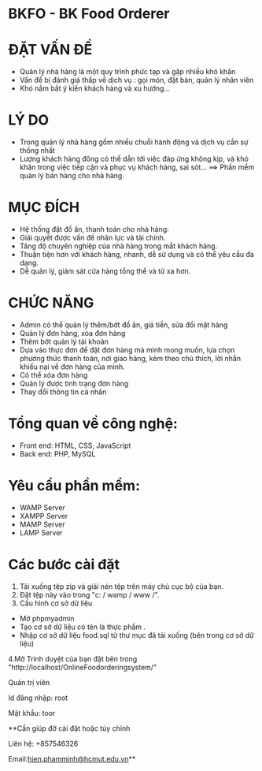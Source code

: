 # BKFO - BK Food Orderer
# ĐẶT VẤN ĐỀ
- Quản lý nhà hàng là một quy
trình phức tạp và gặp nhiều khó
khăn
- Vấn đề bị đánh giá thấp về dịch
vụ : gọi món, đặt bàn, quản lý
nhân viên
- Khó nắm bắt ý kiến khách hàng
và xu hướng…
# LÝ DO
- Trong quản lý nhà hàng gồm
nhiều chuỗi hành động và dịch vụ
cần sự thống nhất
- Lượng khách hàng đông có thể
dẫn tới việc đáp ứng không kịp,
và khó khăn trong việc tiếp cận và
phục vụ khách hàng, sai sót…
==> Phần mềm quản lý bán hàng
cho nhà hàng.
# MỤC ĐÍCH
- Hệ thống đặt đồ ăn, thanh toán cho nhà hàng:
- Giải quyết được vấn đề nhân lực và tài chính.
- Tăng độ chuyên nghiệp của nhà hàng trong mắt khách hàng.
- Thuận tiện hơn với khách hàng, nhanh, dễ sử dụng và có thể yêu cầu đa
dạng.
- Dễ quản lý, giám sát cửa hàng tổng thể và từ xa hơn.
# CHỨC NĂNG
- Admin có thể quản lý  thêm/bớt đồ ăn, giá tiền, sửa đổi mặt hàng
- Quản lý đơn hàng, xóa đơn hàng
- Thêm bớt quản lý tài khoản
- Dựa vào thực đơn để đặt đơn hàng mà mình mong muốn, lựa chọn phương thức thanh toán, nơi giao hàng, kèm theo chú thích, lời nhắn khiếu nại về đơn hàng của mình.
- Có thể xóa đơn hàng 
- Quản lý được tình trạng đơn hàng
- Thay đổi thông tin cá nhân 
# Tổng quan về công nghệ:
- Front end: HTML, CSS, JavaScript
- Back end: PHP, MySQL
# Yêu cầu phần mềm:
- WAMP Server
- XAMPP Server
- MAMP Server
- LAMP Server

# Các bước cài đặt
1. Tải xuống tệp zip và giải nén tệp trên máy chủ cục bộ của bạn. 
2. Đặt tệp này vào trong "c: / wamp / www /". 
3. Cấu hình cơ sở dữ liệu 
- Mở phpmyadmin 
- Tạo cơ sở dữ liệu có tên là  thực phẩm . 
- Nhập cơ sở dữ liệu food.sql từ thư mục đã tải xuống (bên trong cơ sở dữ liệu) 

4.Mở Trình duyệt của bạn đặt bên trong "http://localhost/OnlineFoodorderingsystem/"

Quản trị viên 

Id đăng nhập: root

Mật khẩu: toor


**Cần giúp đỡ cài đặt hoặc tùy chỉnh

Liên hệ: +857546326

Email:hien.phamminh@hcmut.edu.vn**
